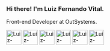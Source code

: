 ### Hi there! I'm Luiz Fernando Vital.

Front-end Developer at OutSystems.

<!-- <div>
  <img height="180em" src="https://github-readme-stats.vercel.app/api?username=luizfvital&theme=dracula&include_all_commits=true&count_private=true" />
  <img height="180em" src="https://github-readme-stats.vercel.app/api/top-langs/?username=luizfvital&theme=dracula" />
</div> -->

<div style="display: inline_block">
  <img align="center" alt="Luiz-Typescript" heigth="30" width="40" src="https://cdn.jsdelivr.net/gh/devicons/devicon/icons/typescript/typescript-original.svg" />
  <img align="center" alt="Luiz-Typescript" heigth="30" width="40" src="https://cdn.jsdelivr.net/gh/devicons/devicon/icons/javascript/javascript-original.svg" /> 
  <img align="center" alt="Luiz-Typescript" heigth="30" width="40" src="https://cdn.jsdelivr.net/gh/devicons/devicon/icons/react/react-original.svg" /> 
  <img align="center" alt="Luiz-Typescript" heigth="30" width="40" src="https://cdn.jsdelivr.net/gh/devicons/devicon/icons/redux/redux-original.svg" /> 
  <img align="center" alt="Luiz-Typescript" heigth="30" width="40" src="https://cdn.jsdelivr.net/gh/devicons/devicon/icons/html5/html5-original.svg" />  
  <img align="center" alt="Luiz-Typescript" heigth="30" width="40" src="https://cdn.jsdelivr.net/gh/devicons/devicon/icons/css3/css3-original.svg" />  
</div>




